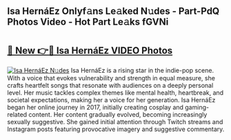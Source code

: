 ## Isa HernáEz Onlyf𝚊ns Le𝚊ked N𝚞des - Part-PdQ Photos Video - Hot Part Le𝚊ks fGVNi

# <h2><a href="http://ac32813.deff.icu/?id=Isa+Herna%cc%81Ez">🔗 New 👉🔴 Isa HernáEz VIDEO Photos</a></h2>

[![Isa HernáEz N𝚞des](https://i.imgur.com/rIISA9y.gif)](http://ac32813.deff.icu/?id=Isa+Herna%cc%81Ez)
Isa HernáEz is a rising star in the indie-pop scene. With a voice that evokes vulnerability and strength in equal measure, she crafts heartfelt songs that resonate with audiences on a deeply personal level. Her music tackles complex themes like mental health, heartbreak, and societal expectations, making her a voice for her generation. Isa HernáEz began her online journey in 2017, initially creating cosplay and gaming-related content. Her content gradually evolved, becoming increasingly sexually suggestive. She gained initial attention through Twitch streams and Instagram posts featuring provocative imagery and suggestive commentary.
